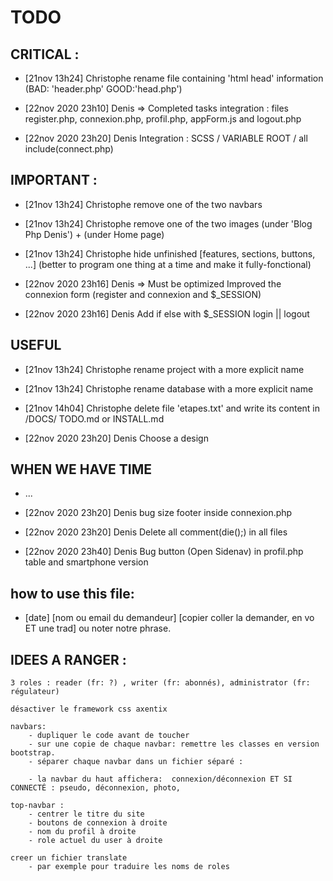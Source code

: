 # TODO
## CRITICAL :
- [21nov 13h24] Christophe
    rename file containing 'html head' information (BAD: 'header.php' GOOD:'head.php')

- [22nov 2020 23h10] Denis => Completed tasks
    integration : files register.php, connexion.php, profil.php, appForm.js and logout.php
- [22nov 2020 23h20] Denis
    Integration : SCSS / VARIABLE ROOT / all include(connect.php)


## IMPORTANT :

- [21nov 13h24] Christophe
    remove one of the two navbars
- [21nov 13h24] Christophe
    remove one of the two images (under 'Blog Php Denis') + (under Home page)
- [21nov 13h24] Christophe
    hide unfinished [features, sections, buttons, ...] (better to program one thing at a time and make it fully-fonctional)

- [22nov 2020 23h16] Denis => Must be optimized
    Improved the connexion form (register and connexion and $_SESSION)
- [22nov 2020 23h16] Denis 
    Add if else with $_SESSION  login || logout


## USEFUL
- [21nov 13h24] Christophe
    rename project with a more explicit name
- [21nov 13h24] Christophe
    rename database with a more explicit name
- [21nov 14h04] Christophe
    delete file 'etapes.txt' and write its content in /DOCS/ TODO.md or INSTALL.md

- [22nov 2020 23h20] Denis
    Choose a design

## WHEN WE HAVE TIME
- ...

- [22nov 2020 23h20] Denis
    bug size footer inside connexion.php
- [22nov 2020 23h20] Denis
    Delete all comment(die();) in all files
- [22nov 2020 23h40] Denis
    Bug button (Open Sidenav) in profil.php table and smartphone version 

## how to use this file:
- [date] [nom ou email du demandeur] 
    [copier coller la demander, en vo ET une trad] ou noter notre phrase.


## IDEES A RANGER :
    3 roles : reader (fr: ?) , writer (fr: abonnés), administrator (fr: régulateur)

    désactiver le framework css axentix

    navbars:
        - dupliquer le code avant de toucher
        - sur une copie de chaque navbar: remettre les classes en version bootstrap.
        - séparer chaque navbar dans un fichier séparé :
  
        - la navbar du haut affichera:  connexion/déconnexion ET SI CONNECTÉ : pseudo, déconnexion, photo, 

    top-navbar : 
        - centrer le titre du site
        - boutons de connexion à droite
        - nom du profil à droite
        - role actuel du user à droite
    
    creer un fichier translate
        - par exemple pour traduire les noms de roles
